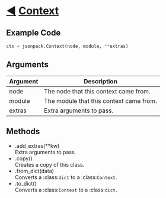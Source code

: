 # [◀](./index.html) [Context](/jsonpack/util.py)

## Example Code
```py
ctx = jsonpack.Context(node, module, **extras)
```

## Arguments

| Argument | Description |
|--|--|
|node|The node that this context came from.|
|module|The module that this context came from.|
|extras|Extra arguments to pass.|

## Methods

- .add_extras(**kw)<br>Extra arguments to pass.
- .copy()<br>Creates a copy of this class.
- .from_dict(data)<br>Converts a :class:`dict` to a :class:`Context`.
- .to_dict()<br>Converts a :class:`Context` to a :class:`dict.`